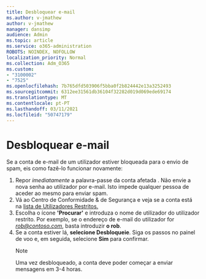 ```yaml
---
title: Desbloquear e-mail
ms.author: v-jmathew
author: v-jmathew
manager: dansimp
audience: Admin
ms.topic: article
ms.service: o365-administration
ROBOTS: NOINDEX, NOFOLLOW
localization_priority: Normal
ms.collection: Adm_O365
ms.custom:
- "3100002"
- "7525"
ms.openlocfilehash: 7b765dfd503906f5bba0f2b824442e13a3252493
ms.sourcegitcommit: 6312ee31561db36104f32282d019d069ede69174
ms.translationtype: MT
ms.contentlocale: pt-PT
ms.lasthandoff: 03/11/2021
ms.locfileid: "50747179"
---
```

# <a name="unblock-email"></a>Desbloquear e-mail

Se a conta de e-mail de um utilizador estiver bloqueada para o envio de spam, eis como fazê-lo funcionar novamente:

1. Repor *imediatamente* a palavra-passe da conta afetada . Não envie a nova senha ao utilizador por e-mail. Isto impede qualquer pessoa de aceder ao mesmo para enviar spam.
2. Vá ao Centro de Conformidade & de Segurança e veja se a conta está na [lista de Utilizadores Restritos.](https://protection.office.com/#/restrictedusers)
3. Escolha o ícone **'Procurar'** e introduza o nome de utilizador do utilizador restrito. Por exemplo, se o endereço de e-mail do utilizador for *rob@contoso.com*, basta introduzir **o rob**.
4. Se a conta estiver lá, **selecione Desbloqueie**. Siga os passos no painel de voo e, em seguida, selecione **Sim** para confirmar.  
    > [!NOTE]
    > Uma vez desbloqueado, a conta deve poder começar a enviar mensagens em 3-4 horas.
